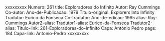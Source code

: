 xxxxxxxxx
Numero: 261
title: Exploradores do Infinito
Autor: Ray Cummings
Co-autor: 
Ano-de-Publicacao: 1979
Titulo-original: Explorers Into Infinity
Tradutor: Eurico da Fonseca
Co-tradutor: 
Ano-de-edicao: 1965
alias: Ray-Cummings
Autor2-alias: 
Tradutor1-alias: Eurico-da-Fonseca
Tradutor2-alias: 
Titulo-link: 261-Exploradores-do-Infinito
Capa: António Pedro
pags: 184
Capa-link: Antonio-Pedro
xxxxxxxxx